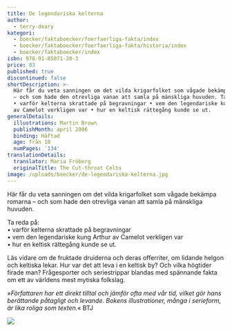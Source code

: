 ```yaml
---
title: De legendariska kelterna
author:
  - terry-deary
kategori:
  - boecker/faktaboecker/foerfaerliga-fakta/index
  - boecker/faktaboecker/foerfaerliga-fakta/historia/index
  - boecker/faktaboecker/index
isbn: 978-91-85071-20-3
price: 83
published: true
discontinued: false
shortDescription: >-
  Här får du veta sanningen om det vilda krigarfolket som vågade bekämpa romarna
  – och som hade den otrevliga vanan att samla på mänskliga huvuden. Ta reda på:
  • varför kelterna skrattade på begravningar • vem den legendariske kung Arthur
  av Camelot verkligen var • hur en keltisk rättegång kunde se ut.
generalDetails:
  illustrations: Martin Brown
  publishMonth: april 2006
  binding: Häftad
  age: från 10
  numPages: '134'
translationDetails:
  translator: Maria Fröberg
  originalTitle: The Cut-throat Celts
image: /uploads/boecker/de-legendariska-kelterna.jpg
---
```

Här får du veta sanningen om det vilda krigarfolket som vågade bekämpa romarna – och som hade den otrevliga vanan att samla på mänskliga huvuden.

Ta reda på:  
• varför kelterna skrattade på begravningar  
• vem den legendariske kung Arthur av Camelot verkligen var  
• hur en keltisk rättegång kunde se ut.

Läs vidare om de fruktade druiderna och deras offerriter, om lidande helgon och keltiska lekar. Hur var det att leva i en keltisk by? Och vilka högtider firade man? Frågesporter och seriestrippar blandas med spännande fakta om ett av världens mest mytiska folkslag.

»_Författaren har ett direkt tilltal och jämför ofta med vår tid, vilket gör hans berättande påtagligt och levande. Bokens illustrationer, många i serieform, är lika roliga som texten._« BTJ

![](/uploads/images/Kelterna-s46.gif)
